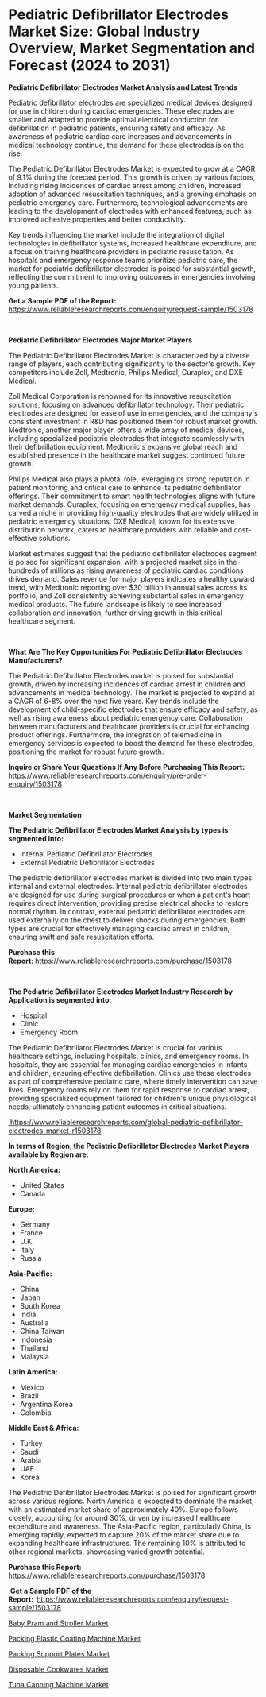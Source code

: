 <p><h1>Pediatric Defibrillator Electrodes Market Size: Global Industry Overview, Market Segmentation and Forecast (2024 to 2031)</h1></p><p><strong>Pediatric Defibrillator Electrodes Market Analysis and Latest Trends</strong></p>
<p><p>Pediatric defibrillator electrodes are specialized medical devices designed for use in children during cardiac emergencies. These electrodes are smaller and adapted to provide optimal electrical conduction for defibrillation in pediatric patients, ensuring safety and efficacy. As awareness of pediatric cardiac care increases and advancements in medical technology continue, the demand for these electrodes is on the rise.</p><p>The Pediatric Defibrillator Electrodes Market is expected to grow at a CAGR of 9.1% during the forecast period. This growth is driven by various factors, including rising incidences of cardiac arrest among children, increased adoption of advanced resuscitation techniques, and a growing emphasis on pediatric emergency care. Furthermore, technological advancements are leading to the development of electrodes with enhanced features, such as improved adhesive properties and better conductivity. </p><p>Key trends influencing the market include the integration of digital technologies in defibrillator systems, increased healthcare expenditure, and a focus on training healthcare providers in pediatric resuscitation. As hospitals and emergency response teams prioritize pediatric care, the market for pediatric defibrillator electrodes is poised for substantial growth, reflecting the commitment to improving outcomes in emergencies involving young patients.</p></p>
<p><strong>Get a Sample PDF of the Report:&nbsp;</strong> <a href="https://www.reliableresearchreports.com/enquiry/request-sample/1503178?utm_campaign=3&utm_medium=2&utm_source=Github&utm_content=ia&utm_term=27092024&utm_id=pediatric-defibrillator-electrodes">https://www.reliableresearchreports.com/enquiry/request-sample/1503178</a></p>
<p>&nbsp;</p>
<p><strong>Pediatric Defibrillator Electrodes Major Market Players</strong></p>
<p><p>The Pediatric Defibrillator Electrodes Market is characterized by a diverse range of players, each contributing significantly to the sector's growth. Key competitors include Zoll, Medtronic, Philips Medical, Curaplex, and DXE Medical.</p><p>Zoll Medical Corporation is renowned for its innovative resuscitation solutions, focusing on advanced defibrillator technology. Their pediatric electrodes are designed for ease of use in emergencies, and the company's consistent investment in R&D has positioned them for robust market growth. Medtronic, another major player, offers a wide array of medical devices, including specialized pediatric electrodes that integrate seamlessly with their defibrillation equipment. Medtronic's expansive global reach and established presence in the healthcare market suggest continued future growth.</p><p>Philips Medical also plays a pivotal role, leveraging its strong reputation in patient monitoring and critical care to enhance its pediatric defibrillator offerings. Their commitment to smart health technologies aligns with future market demands. Curaplex, focusing on emergency medical supplies, has carved a niche in providing high-quality electrodes that are widely utilized in pediatric emergency situations. DXE Medical, known for its extensive distribution network, caters to healthcare providers with reliable and cost-effective solutions.</p><p>Market estimates suggest that the pediatric defibrillator electrodes segment is poised for significant expansion, with a projected market size in the hundreds of millions as rising awareness of pediatric cardiac conditions drives demand. Sales revenue for major players indicates a healthy upward trend, with Medtronic reporting over $30 billion in annual sales across its portfolio, and Zoll consistently achieving substantial sales in emergency medical products. The future landscape is likely to see increased collaboration and innovation, further driving growth in this critical healthcare segment.</p></p>
<p>&nbsp;</p>
<p><strong>What Are The Key Opportunities For Pediatric Defibrillator Electrodes Manufacturers?</strong></p>
<p><p>The Pediatric Defibrillator Electrodes market is poised for substantial growth, driven by increasing incidences of cardiac arrest in children and advancements in medical technology. The market is projected to expand at a CAGR of 6-8% over the next five years. Key trends include the development of child-specific electrodes that ensure efficacy and safety, as well as rising awareness about pediatric emergency care. Collaboration between manufacturers and healthcare providers is crucial for enhancing product offerings. Furthermore, the integration of telemedicine in emergency services is expected to boost the demand for these electrodes, positioning the market for robust future growth.</p></p>
<p><strong>Inquire or Share Your Questions If Any Before Purchasing This Report:</strong> <a href="https://www.reliableresearchreports.com/enquiry/pre-order-enquiry/1503178?utm_campaign=3&utm_medium=2&utm_source=Github&utm_content=ia&utm_term=27092024&utm_id=pediatric-defibrillator-electrodes">https://www.reliableresearchreports.com/enquiry/pre-order-enquiry/1503178</a></p>
<p>&nbsp;</p>
<p><strong>Market Segmentation</strong></p>
<p><strong>The Pediatric Defibrillator Electrodes Market Analysis by types is segmented into:</strong></p>
<p><ul><li>Internal Pediatric Defibrillator Electrodes</li><li>External Pediatric Defibrillator Electrodes</li></ul></p>
<p><p>The pediatric defibrillator electrodes market is divided into two main types: internal and external electrodes. Internal pediatric defibrillator electrodes are designed for use during surgical procedures or when a patient's heart requires direct intervention, providing precise electrical shocks to restore normal rhythm. In contrast, external pediatric defibrillator electrodes are used externally on the chest to deliver shocks during emergencies. Both types are crucial for effectively managing cardiac arrest in children, ensuring swift and safe resuscitation efforts.</p></p>
<p><strong>Purchase this Report:&nbsp;</strong><a href="https://www.reliableresearchreports.com/purchase/1503178?utm_campaign=3&utm_medium=2&utm_source=Github&utm_content=ia&utm_term=27092024&utm_id=pediatric-defibrillator-electrodes">https://www.reliableresearchreports.com/purchase/1503178</a></p>
<p>&nbsp;</p>
<p><strong>The Pediatric Defibrillator Electrodes Market Industry Research by Application is segmented into:</strong></p>
<p><ul><li>Hospital</li><li>Clinic</li><li>Emergency Room</li></ul></p>
<p><p>The Pediatric Defibrillator Electrodes Market is crucial for various healthcare settings, including hospitals, clinics, and emergency rooms. In hospitals, they are essential for managing cardiac emergencies in infants and children, ensuring effective defibrillation. Clinics use these electrodes as part of comprehensive pediatric care, where timely intervention can save lives. Emergency rooms rely on them for rapid response to cardiac arrest, providing specialized equipment tailored for children's unique physiological needs, ultimately enhancing patient outcomes in critical situations.</p></p>
<p><a href="https://www.reliableresearchreports.com/global-pediatric-defibrillator-electrodes-market-r1503178?utm_campaign=3&utm_medium=2&utm_source=Github&utm_content=ia&utm_term=27092024&utm_id=pediatric-defibrillator-electrodes">&nbsp;https://www.reliableresearchreports.com/global-pediatric-defibrillator-electrodes-market-r1503178</a></p>
<p><strong>In terms of Region, the Pediatric Defibrillator Electrodes Market Players available by Region are:</strong></p>
<p>
    <p> <strong> North America: </strong>
        <ul>
            <li>United States</li>
            <li>Canada</li>
        </ul>
        </p> 
    <p> <strong> Europe: </strong>
        <ul>
            <li>Germany</li>
            <li>France</li>
            <li>U.K.</li>
            <li>Italy</li>
            <li>Russia</li>
        </ul>
        </p> 
    <p> <strong> Asia-Pacific: </strong>
        <ul>
            <li>China</li>
            <li>Japan</li>
            <li>South Korea</li>
            <li>India</li>
            <li>Australia</li>
            <li>China Taiwan</li>
            <li>Indonesia</li>
            <li>Thailand</li>
            <li>Malaysia</li>
        </ul>
        </p> 
    <p> <strong> Latin America: </strong>
        <ul>
            <li>Mexico</li>
            <li>Brazil</li>
            <li>Argentina Korea</li>
            <li>Colombia</li>
        </ul>
        </p> 
    <p> <strong> Middle East & Africa: </strong>
        <ul>
            <li>Turkey</li>
            <li>Saudi</li>
            <li>Arabia</li>
            <li>UAE</li>
            <li>Korea</li>
        </ul>
    </p>
    </p>
<p><p>The Pediatric Defibrillator Electrodes Market is poised for significant growth across various regions. North America is expected to dominate the market, with an estimated market share of approximately 40%. Europe follows closely, accounting for around 30%, driven by increased healthcare expenditure and awareness. The Asia-Pacific region, particularly China, is emerging rapidly, expected to capture 20% of the market share due to expanding healthcare infrastructures. The remaining 10% is attributed to other regional markets, showcasing varied growth potential.</p></p>
<p><strong>Purchase this Report: </strong><a href="https://www.reliableresearchreports.com/purchase/1503178?utm_campaign=3&utm_medium=2&utm_source=Github&utm_content=ia&utm_term=27092024&utm_id=pediatric-defibrillator-electrodes">https://www.reliableresearchreports.com/purchase/1503178</a></p>
<p>&nbsp;<strong>Get a Sample PDF of the Report:&nbsp;&nbsp;</strong><a href="https://www.reliableresearchreports.com/enquiry/request-sample/1503178?utm_campaign=3&utm_medium=2&utm_source=Github&utm_content=ia&utm_term=27092024&utm_id=pediatric-defibrillator-electrodes">https://www.reliableresearchreports.com/enquiry/request-sample/1503178</a></p>
<p><strong></strong></p>
<p><p><a href="https://issuu.com/reportprime-2/docs/baby-pram-and-stroller-market-size-_ab35d06b1afb81?utm_campaign=3&utm_medium=2&utm_source=Github&utm_content=ia&utm_term=27092024&utm_id=pediatric-defibrillator-electrodes">Baby Pram and Stroller Market</a></p><p><a href="https://github.com/mauripalmi/Market-Research-Report-List-5/blob/main/packing-plastic-coating-machine-market.md?utm_campaign=3&utm_medium=2&utm_source=Github&utm_content=ia&utm_term=27092024&utm_id=pediatric-defibrillator-electrodes">Packing Plastic Coating Machine Market</a></p><p><a href="https://github.com/RunaHaque64/Market-Research-Report-List-1/blob/main/packing-support-plates-market.md?utm_campaign=3&utm_medium=2&utm_source=Github&utm_content=ia&utm_term=27092024&utm_id=pediatric-defibrillator-electrodes">Packing Support Plates Market</a></p><p><a href="https://issuu.com/reportprime-2/docs/disposable-cookwares-market-size-20_31b1e5bd61d572?utm_campaign=3&utm_medium=2&utm_source=Github&utm_content=ia&utm_term=27092024&utm_id=pediatric-defibrillator-electrodes">Disposable Cookwares Market</a></p><p><a href="https://www.linkedin.com/pulse/mapping-tuna-canning-machine-market-trends-challenges-breakthroughs-ewg5e?trackingId=KeO1Dv%2FPQOGmgCCztiOO1Q%3D%3D&utm_campaign=3&utm_medium=2&utm_source=Github&utm_content=ia&utm_term=27092024&utm_id=pediatric-defibrillator-electrodes">Tuna Canning Machine Market</a></p></p>